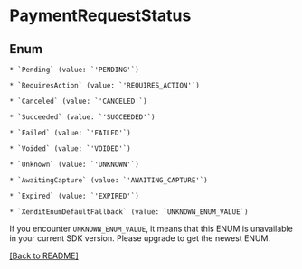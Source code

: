 # PaymentRequestStatus




## Enum


    * `Pending` (value: `'PENDING'`)

    * `RequiresAction` (value: `'REQUIRES_ACTION'`)

    * `Canceled` (value: `'CANCELED'`)

    * `Succeeded` (value: `'SUCCEEDED'`)

    * `Failed` (value: `'FAILED'`)

    * `Voided` (value: `'VOIDED'`)

    * `Unknown` (value: `'UNKNOWN'`)

    * `AwaitingCapture` (value: `'AWAITING_CAPTURE'`)

    * `Expired` (value: `'EXPIRED'`)

    * `XenditEnumDefaultFallback` (value: `UNKNOWN_ENUM_VALUE`)

If you encounter `UNKNOWN_ENUM_VALUE`, it means that this ENUM is unavailable in your current SDK version. Please upgrade to get the newest ENUM.


[[Back to README]](../../README.md)